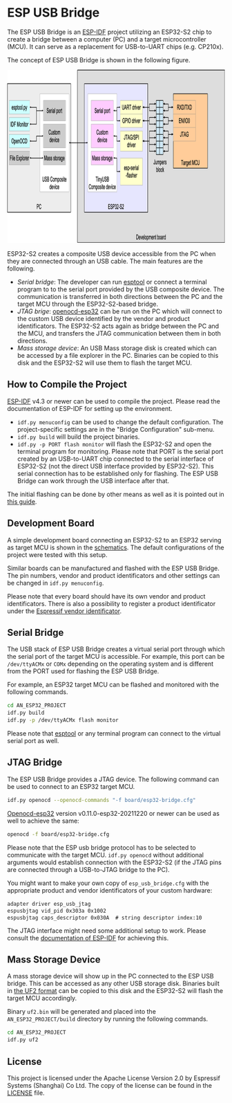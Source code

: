 # ESP USB Bridge

The ESP USB Bridge is an [ESP-IDF](https://github.com/espressif/esp-idf) project utilizing an ESP32-S2 chip to create a
bridge between a computer (PC) and a target microcontroller (MCU). It can serve as a replacement for USB-to-UART chips
(e.g. CP210x).

The concept of ESP USB Bridge is shown in the following figure.

<img src="images/board.png" height="400" alt="board">

ESP32-S2 creates a composite USB device accessible from the PC when they are connected through an USB cable. The main
features are the following.
- *Serial bridge*: The developer can run [esptool](https://github.com/espressif/esptool) or connect a terminal program
  to to the serial port provided by the USB composite device. The communication is transferred in both directions
  between the PC and the target MCU through the ESP32-S2-based bridge.
- *JTAG brige*: [openocd-esp32](https://github.com/espressif/openocd-esp32) can be run on the PC which will connect to
  the custom USB device identified by the vendor and product identificators. The ESP32-S2 acts again as bridge
  between the PC and the MCU, and transfers the JTAG communication between them in both directions.
- *Mass storage device*: An USB Mass storage disk is created which can be accessed by a file explorer in the PC.
  Binaries can be copied to this disk and the ESP32-S2 will use them to flash the target MCU.

## How to Compile the Project

[ESP-IDF](https://github.com/espressif/esp-idf) v4.3 or newer can be used to compile the project. Please read the
documentation of ESP-IDF for setting up the environment.

- `idf.py menuconfig` can be used to change the default configuration. The project-specific settings are in the
  "Bridge Configuration" sub-menu.
- `idf.py build` will build the project binaries.
- `idf.py -p PORT flash monitor` will flash the ESP32-S2 and open the terminal program for monitoring. Please note that
  PORT is the serial port created by an USB-to-UART chip connected to the serial interface of ESP32-S2 (not the direct
  USB interface provided by ESP32-S2). This serial connection has to be established only for flashing. The ESP USB
  Bridge can work through the USB interface after that.

The initial flashing can be done by other means as well as it is pointed out in
[this guide](https://docs.espressif.com/projects/esp-idf/en/latest/esp32s2/api-guides/usb-console.html#initial-upload).

## Development Board

A simple development board connecting an ESP32-S2 to an ESP32 serving as target MCU is shown in the
[schematics](images/schematics.pdf). The default configurations of the project
were tested with this setup.

Similar boards can be manufactured and flashed with the ESP USB Bridge. The pin numbers, vendor and product
identificators and other settings can be changed in `idf.py menuconfig`.

Please note that every board should have its own vendor and product identificators. There is also a possibility to
register a product identificator under the [Espressif vendor identificator](https://github.com/espressif/usb-pids).

## Serial Bridge

The USB stack of ESP USB Bridge creates a virtual serial port through which the serial port of the target MCU is
accessible. For example, this port can be `/dev/ttyACMx` or `COMx` depending on the operating system and is different
from the PORT used for flashing the ESP USB Bridge.

For example, an ESP32 target MCU can be flashed and monitored with the following commands.
```bash
cd AN_ESP32_PROJECT
idf.py build
idf.py -p /dev/ttyACMx flash monitor
```

Please note that [esptool](https://github.com/espressif/esptool) or any terminal program can connect to the virtual
serial port as well.

## JTAG Bridge

The ESP USB Bridge provides a JTAG device. The following command can be used to connect to an ESP32 target MCU.
```bash
idf.py openocd --openocd-commands "-f board/esp32-bridge.cfg"
```

[Openocd-esp32](https://github.com/espressif/openocd-esp32) version v0.11.0-esp32-20211220 or newer can be used as
well to achieve the same:
```bash
openocd -f board/esp32-bridge.cfg
```

Please note that the ESP usb bridge protocol has to be selected to communicate with the target MCU. `idf.py openocd`
without additional arguments would establish connection with the ESP32-S2 (if the JTAG pins are connected through a
USB-to-JTAG bridge to the PC).

You might want to make your own copy of `esp_usb_bridge.cfg` with the appropriate product and vendor identificators
of your custom hardware:
```
adapter driver esp_usb_jtag
espusbjtag vid_pid 0x303a 0x1002
espusbjtag caps_descriptor 0x030A  # string descriptor index:10
```

The JTAG interface might need some additional setup to work. Please consult the
[documentation of ESP-IDF](https://docs.espressif.com/projects/esp-idf/en/latest/esp32/api-guides/jtag-debugging/configure-ft2232h-jtag.html)
for achieving this.

## Mass Storage Device

A mass storage device will show up in the PC connected to the ESP USB bridge. This can be accessed as any other USB storage
disk. Binaries built in [the UF2 format](https://github.com/microsoft/uf2) can be copied to this disk and the ESP32-S2
will flash the target MCU accordingly.

Binary `uf2.bin` will be generated and placed into the `AN_ESP32_PROJECT/build` directory by running the following
commands.
```bash
cd AN_ESP32_PROJECT
idf.py uf2
```

## License

This project is licensed under the Apache License Version 2.0 by Espressif Systems (Shanghai) Co Ltd. The copy of the
license can be found in the [LICENSE](LICENSE) file.
